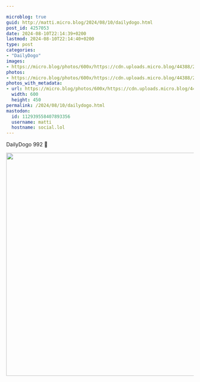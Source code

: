 ```yaml
---

microblog: true
guid: http://matti.micro.blog/2024/08/10/dailydogo.html
post_id: 4257053
date: 2024-08-10T22:14:39+0200
lastmod: 2024-08-10T22:14:40+0200
type: post
categories:
- "DailyDogo"
images:
- https://micro.blog/photos/600x/https://cdn.uploads.micro.blog/44388/2024/55e41675a7a94b4f916e8d686703c858.jpg
photos:
- https://micro.blog/photos/600x/https://cdn.uploads.micro.blog/44388/2024/55e41675a7a94b4f916e8d686703c858.jpg
photos_with_metadata:
- url: https://micro.blog/photos/600x/https://cdn.uploads.micro.blog/44388/2024/55e41675a7a94b4f916e8d686703c858.jpg
  width: 600
  height: 450
permalink: /2024/08/10/dailydogo.html
mastodon:
  id: 112939558407893356
  username: matti
  hostname: social.lol
---
```

DailyDogo 992 🐶

<img src="https://micro.blog/photos/600x/https://blog.martin-haehnel.de/uploads/2024/55e41675a7a94b4f916e8d686703c858.jpg" width="600" alt="" />
